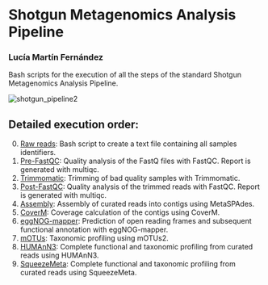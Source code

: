 
# Shotgun Metagenomics Analysis Pipeline
### Lucía Martín Fernández

Bash scripts for the execution of all the steps of the standard Shotgun Metagenomics Analysis Pipeline. 
   
![shotgun_pipeline2](https://github.com/luciamartinf/TFM/assets/56353778/c358993c-c438-4474-a018-a95d2c094c23)

## Detailed execution order: 

0. [Raw reads](00_script_raw_reads): Bash script to create a text file containing all samples identifiers. 
1. [Pre-FastQC](01_lablog_pre_fastqc): Quality analysis of the FastQ files with FastQC. Report is generated with multiqc. 
2. [Trimmomatic](02_lablog_trimmomatic): Trimming of bad quality samples with Trimmomatic. 
3. [Post-FastQC](03_lablog_post_fastqc): Quality analysis of the trimmed reads with FastQC. Report is generated with multiqc. 
4. [Assembly](04_lablog_assembly): Assembly of curated reads into contigs using MetaSPAdes. 
5. [CoverM](05_lablog_coverm): Coverage calculation of the contigs using CoverM. 
6. [eggNOG-mapper](06_lablog_eggnogmapper): Prediction of open reading frames and subsequent functional annotation with eggNOG-mapper.
7. [mOTUs](07_lablog_motus): Taxonomic profiling using mOTUs2. 
8. [HUMAnN3](08_lablog_humann3): Complete functional and taxonomic profiling from curated reads using HUMAnN3.
9. [SqueezeMeta](09_lablog_squeezemeta): Complete functional and taxonomic profiling from curated reads using SqueezeMeta.

